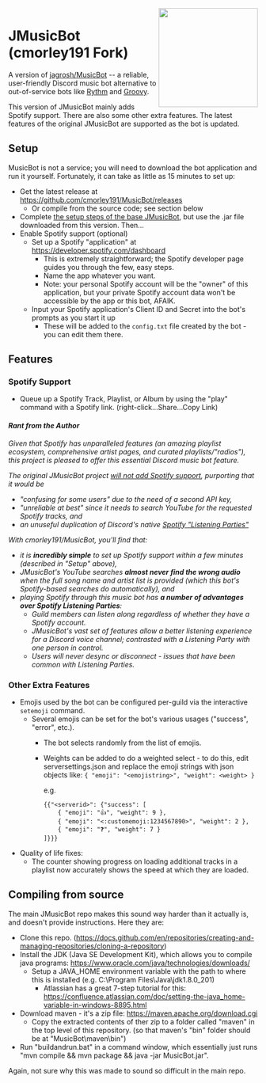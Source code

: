 <img align="right" src="https://i.imgur.com/zrE80HY.png" height="200" width="200">

# JMusicBot (cmorley191 Fork)

A version of [jagrosh/MusicBot](https://github.com/jagrosh/MusicBot) -- a reliable, user-friendly Discord music bot alternative to out-of-service bots like [Rythm](https://musically.com/2021/09/13/youtube-shuts-down-music-bot-rythm/) and [Groovy](https://groovy.bot/).

This version of JMusicBot mainly adds Spotify support. There are also some other extra features. The latest features of the original JMusicBot are supported as the bot is updated.

## Setup
MusicBot is not a service; you will need to download the bot application and run it yourself. Fortunately, it can take as little as 15 minutes to set up:

- Get the latest release at https://github.com/cmorley191/MusicBot/releases
  - Or compile from the source code; see section below
- Complete [the setup steps of the base JMusicBot](https://jmusicbot.com/setup/), but use the .jar file downloaded from this version. Then...
- Enable Spotify support (optional)
  - Set up a Spotify "application" at https://developer.spotify.com/dashboard
    - This is extremely straightforward; the Spotify developer page guides you through the few, easy steps.
    - Name the app whatever you want.
    - Note: your personal Spotify account will be the "owner" of this application, but your private Spotify account data won't be accessible by the app or this bot, AFAIK.
  - Input your Spotify application's Client ID and Secret into the bot's prompts as you start it up
    - These will be added to the `config.txt` file created by the bot - you can edit them there.

## Features

### Spotify Support

- Queue up a Spotify Track, Playlist, or Album by using the "play" command with a Spotify link. (right-click...Share...Copy Link)

#### _Rant from the Author_

_Given that Spotify has unparalleled features (an amazing playlist ecosystem, comprehensive artist pages, and curated playlists/"radios"), this project is pleased to offer this essential Discord music bot feature._

_The original JMusicBot project [will not add Spotify support](https://github.com/jagrosh/MusicBot/wiki/Things-That-Won%27t-Be-Added), purporting that it would be_
- _"confusing for some users" due to the need of a second API key,_
- _"unreliable at best" since it needs to search YouTube for the requested Spotify tracks, and_
- _an unuseful duplication of Discord's native [Spotify "Listening Parties"](https://support.discord.com/hc/en-us/articles/115003966072-Listening-Along-with-Spotify)_

_With cmorley191/MusicBot, you'll find that:_
- _it is **incredibly simple** to set up Spotify support within a few minutes (described in "Setup" above),_
- _JMusicBot's YouTube searches **almost never find the wrong audio** when the full song name and artist list is provided (which this bot's Spotify-based searches do automatically), and_
- _playing Spotify through this music bot has **a number of advantages over Spotify Listening Parties**:_
  - _Guild members can listen along regardless of whether they have a Spotify account._
  - _JMusicBot's vast set of features allow a better listening experience for a Discord voice channel; contrasted with a Listening Party with one person in control._
  - _Users will never desync or disconnect - issues that have been common with Listening Parties._

### Other Extra Features
- Emojis used by the bot can be configured per-guild via the interactive `setemoji` command.
  - Several emojis can be set for the bot's various usages ("success", "error", etc.).
    - The bot selects randomly from the list of emojis.
    - Weights can be added to do a weighted select - to do this, edit serversettings.json and replace the emoji strings with json objects like:
      ```{ "emoji": "<emojistring>", "weight": <weight> }```
  
      e.g.
      ```
      {{"<serverid>": {"success": [
          { "emoji": "👍", "weight": 9 },
          { "emoji": "<:customemoji:1234567890>", "weight": 2 },
          { "emoji": "❓", "weight": 7 }
      ]}}}
      ```
- Quality of life fixes:
  - The counter showing progress on loading additional tracks in a playlist now accurately shows the speed at which they are loaded.

## Compiling from source
The main JMusicBot repo makes this sound way harder than it actually is, and doesn't provide instructions. Here they are:
- Clone this repo. (https://docs.github.com/en/repositories/creating-and-managing-repositories/cloning-a-repository)
- Install the JDK (Java SE Development Kit), which allows you to compile java programs: https://www.oracle.com/java/technologies/downloads/
  - Setup a JAVA_HOME environment variable with the path to where this is installed (e.g. C:\Program Files\Java\jdk1.8.0_201)
    - Atlassian has a great 7-step tutorial for this: https://confluence.atlassian.com/doc/setting-the-java_home-variable-in-windows-8895.html
- Download maven - it's a zip file: https://maven.apache.org/download.cgi
  - Copy the extracted contents of ther zip to a folder called "maven" in the top level of this repository. (so that maven's "bin" folder should be at "MusicBot\maven\bin")
- Run "buildandrun.bat" in a command window, which essentially just runs "mvn compile && mvn package && java -jar MusicBot.jar".

Again, not sure why this was made to sound so difficult in the main repo.
